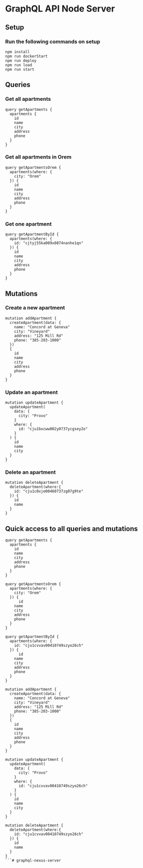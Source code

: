 
# GraphQL API Node Server

## Setup

### Run the following commands on setup

```
npm install
npm run dockerStart
npm run deploy
npm run load
npm run start
```

## Queries

### Get all apartments

```
query getApartments {
  apartments {
    id
    name
    city
    address
    phone
  }
}
```

### Get all apartments in Orem

```
query getApartmentsOrem {
  apartments(where: {
    city: "Orem"
  }) {
    id
    name
    city
    address
    phone
  }
}
```

### Get one apartment

```
query getApartmentById {
  apartments(where: {
    id: "cjtyj55ka009x0874nanhe1qn"
  }) {
    id
    name
    city
    address
    phone
  }
}
```

## Mutations

### Create a new apartment

```
mutation addApartment {
  createApartment(data: {
    name: "Concord at Geneva"
    city: "Vineyard"
    address: "125 Mill Rd"
    phone: "385-203-1000"
  })
  {
    id
    name
    city
    address
    phone
  }
}
```

### Update an apartment

```
mutation updateApartment {
  updateApartment(
    data: {
      city: "Provo"
    }
    where: {
      id: "cju1bxcww002y0737ycgsey2o"
    }
  ) {
    id
    name
    city
  }
}
```

### Delete an apartment

```
mutation deleteApartment {
  deleteApartment(where:{
    id: "cju1c0xje00460737zg07g9te"
  }) {
    id
    name
  }
}
```

## Quick access to all queries and mutations
```
query getApartments {
  apartments {
    id
    name
    city
    address
    phone
  }
}

query getApartmentsOrem {
  apartments(where: {
    city: "Orem"
  }) {
	  id
    name
    city
    address
    phone
  }
}

query getApartmentById {
  apartments(where: {
    id: "cju1cvvav00410749szyo26ch"
  }) {
	  id
    name
    city
    address
    phone
  }
}

mutation addApartment {
  createApartment(data: {
    name: "Concord at Geneva"
    city: "Vineyard"
    address: "125 Mill Rd"
    phone: "385-203-1000"
  })
  {
    id
    name
    city
    address
    phone
  }
}

mutation updateApartment {
  updateApartment(
    data: {
      city: "Provo"
    }
    where: {
      id: "cju1cvvav00410749szyo26ch"
    }
  ) {
    id
    name
    city
  }
}

mutation deleteApartment {
  deleteApartment(where:{
    id: "cju1cvvav00410749szyo26ch"
  }) {
    id
    name
  }
}
```# graphql-nexus-server
